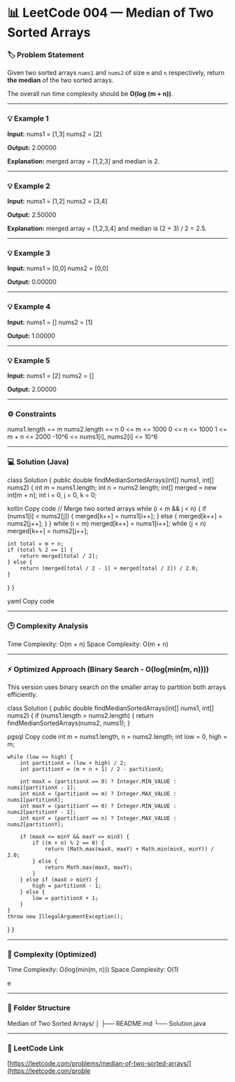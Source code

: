 # 📊 LeetCode 004 — Median of Two Sorted Arrays

### 🏷️ Problem Statement
Given two sorted arrays `nums1` and `nums2` of size `m` and `n` respectively, return **the median** of the two sorted arrays.

The overall run time complexity should be **O(log (m + n))**.

---

### 💡 Example 1
**Input:**
nums1 = [1,3]
nums2 = [2]



**Output:**
2.00000



**Explanation:**
merged array = [1,2,3] and median is 2.

---

### 💡 Example 2
**Input:**
nums1 = [1,2]
nums2 = [3,4]


**Output:**
2.50000



**Explanation:**
merged array = [1,2,3,4] and median is (2 + 3) / 2 = 2.5.

---

### 💡 Example 3
**Input:**
nums1 = [0,0]
nums2 = [0,0]



**Output:**
0.00000



---

### 💡 Example 4
**Input:**
nums1 = []
nums2 = [1]



**Output:**
1.00000



---

### 💡 Example 5
**Input:**
nums1 = [2]
nums2 = []



**Output:**
2.00000



---

### ⚙️ Constraints
nums1.length == m
nums2.length == n
0 <= m <= 1000
0 <= n <= 1000
1 <= m + n <= 2000
-10^6 <= nums1[i], nums2[i] <= 10^6



---

### 💻 Solution (Java)
class Solution {
public double findMedianSortedArrays(int[] nums1, int[] nums2) {
int m = nums1.length;
int n = nums2.length;
int[] merged = new int[m + n];
int i = 0, j = 0, k = 0;

kotlin
Copy code
    // Merge two sorted arrays
    while (i < m && j < n) {
        if (nums1[i] < nums2[j]) {
            merged[k++] = nums1[i++];
        } else {
            merged[k++] = nums2[j++];
        }
    }
    while (i < m) merged[k++] = nums1[i++];
    while (j < n) merged[k++] = nums2[j++];

    int total = m + n;
    if (total % 2 == 1) {
        return merged[total / 2];
    } else {
        return (merged[total / 2 - 1] + merged[total / 2]) / 2.0;
    }
}
}

yaml
Copy code

---

### 🕒 Complexity Analysis
Time Complexity: O(m + n)
Space Complexity: O(m + n)



---

### ⚡ Optimized Approach (Binary Search - O(log(min(m, n))))
This version uses binary search on the smaller array to partition both arrays efficiently.

class Solution {
public double findMedianSortedArrays(int[] nums1, int[] nums2) {
if (nums1.length > nums2.length) {
return findMedianSortedArrays(nums2, nums1);
}

pgsql
Copy code
    int m = nums1.length, n = nums2.length;
    int low = 0, high = m;

    while (low <= high) {
        int partitionX = (low + high) / 2;
        int partitionY = (m + n + 1) / 2 - partitionX;

        int maxX = (partitionX == 0) ? Integer.MIN_VALUE : nums1[partitionX - 1];
        int minX = (partitionX == m) ? Integer.MAX_VALUE : nums1[partitionX];
        int maxY = (partitionY == 0) ? Integer.MIN_VALUE : nums2[partitionY - 1];
        int minY = (partitionY == n) ? Integer.MAX_VALUE : nums2[partitionY];

        if (maxX <= minY && maxY <= minX) {
            if ((m + n) % 2 == 0) {
                return (Math.max(maxX, maxY) + Math.min(minX, minY)) / 2.0;
            } else {
                return Math.max(maxX, maxY);
            }
        } else if (maxX > minY) {
            high = partitionX - 1;
        } else {
            low = partitionX + 1;
        }
    }
    throw new IllegalArgumentException();
}
}




---

### 🧠 Complexity (Optimized)
Time Complexity: O(log(min(m, n)))
Space Complexity: O(1)

e

---

### 📁 Folder Structure
Median of Two Sorted Arrays/
│
├── README.md
└── Solution.java



---

### 🔗 LeetCode Link
[https://leetcode.com/problems/median-of-two-sorted-arrays/](https://leetcode.com/proble
